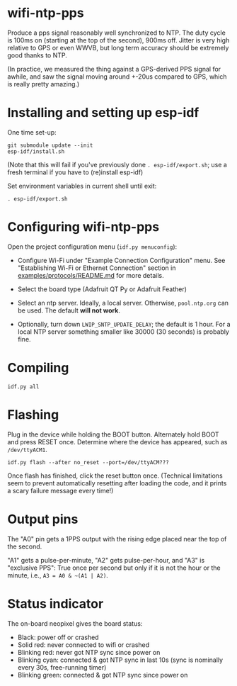 # wifi-ntp-pps

Produce a pps signal reasonably well synchronized to NTP.  The duty cycle is 100ms on (starting at the top of the second), 900ms off.  Jitter is very high relative to GPS or even WWVB, but long term accuracy should be extremely good thanks to NTP.

(In practice, we measured the thing against a GPS-derived PPS signal for awhile, and saw the signal moving around +-20us compared to GPS, which is really pretty amazing.)

# Installing and setting up esp-idf

One time set-up:
```shell
git submodule update --init
esp-idf/install.sh
```

(Note that this will fail if you've previously done `. esp-idf/export.sh`; use a fresh terminal if you have to (re)install esp-idf)

Set environment variables in current shell until exit:
```shell
. esp-idf/export.sh
```

# Configuring wifi-ntp-pps

Open the project configuration menu (`idf.py menuconfig`):

* Configure Wi-Fi under "Example Connection Configuration" menu. See "Establishing Wi-Fi or Ethernet Connection" section in [examples/protocols/README.md](https://github.com/espressif/esp-idf/blob/HEAD/examples/protocols/README.md) for more details.

* Select the board type (Adafruit QT Py or Adafruit Feather)

* Select an ntp server. Ideally, a local server. Otherwise, `pool.ntp.org` can be used. The default **will not work**.

* Optionally, turn down `LWIP_SNTP_UPDATE_DELAY`; the default is 1 hour. For a local NTP server something smaller like 30000 (30 seconds) is probably fine.

# Compiling

```shell
idf.py all
```

# Flashing

Plug in the device while holding the BOOT button. Alternately hold BOOT and press RESET once. Determine where the device has appeared, such as `/dev/ttyACM1`.

```shell
idf.py flash --after no_reset --port=/dev/ttyACM???
```

Once flash has finished, click the reset button once.  (Technical limitations seem to prevent automatically resetting after loading the code, and it prints a scary failure message every time!)

# Output pins

The "A0" pin gets a 1PPS output with the rising edge placed near the top of the second.

"A1" gets a pulse-per-minute, "A2" gets pulse-per-hour, and "A3" is "exclusive PPS": True once per second but only if it is not the hour or the minute, i.e., `A3 = A0 & ~(A1 | A2)`.

# Status indicator

The on-board neopixel gives the board status:

* Black: power off or crashed
* Solid red: never connected to wifi or crashed
* Blinking red: never got NTP sync since power on
* Blinking cyan: connected & got NTP sync in last 10s (sync is nominally every 30s, free-running timer)
* Blinking green: connected & got NTP sync since power on
